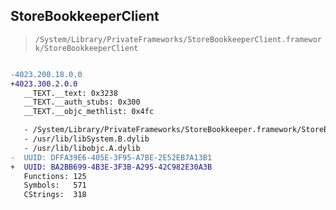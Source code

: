## StoreBookkeeperClient

> `/System/Library/PrivateFrameworks/StoreBookkeeperClient.framework/StoreBookkeeperClient`

```diff

-4023.200.18.0.0
+4023.300.2.0.0
   __TEXT.__text: 0x3238
   __TEXT.__auth_stubs: 0x300
   __TEXT.__objc_methlist: 0x4fc

   - /System/Library/PrivateFrameworks/StoreBookkeeper.framework/StoreBookkeeper
   - /usr/lib/libSystem.B.dylib
   - /usr/lib/libobjc.A.dylib
-  UUID: DFFA39E6-405E-3F95-A7BE-2E52EB7A13B1
+  UUID: BA2BB699-4B3E-3F3B-A295-42C982E30A3B
   Functions: 125
   Symbols:   571
   CStrings:  318

```
